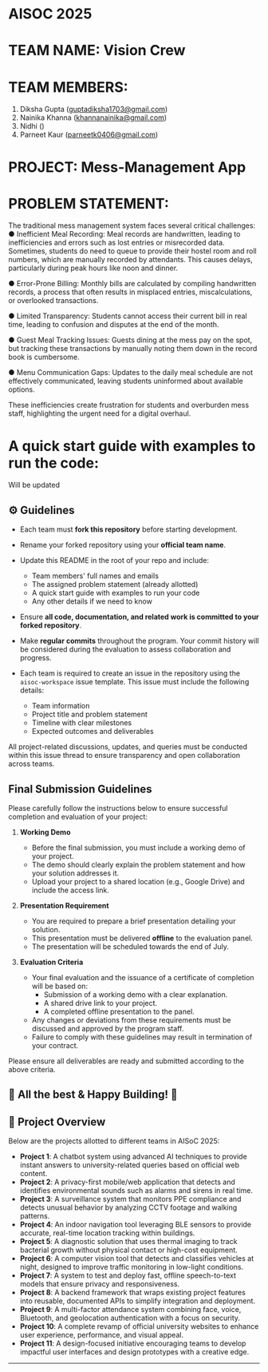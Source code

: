 # AISOC 2025

# TEAM NAME: Vision Crew

# TEAM MEMBERS:
1. Diksha Gupta (guptadiksha1703@gmail.com)
2. Nainika Khanna (khannanainika@gmail.com)
3. Nidhi ()
4. Parneet Kaur (parneetk0406@gmail.com)

# PROJECT: Mess-Management App

# PROBLEM STATEMENT: 
The traditional mess management system faces several critical challenges: 
● Inefficient Meal Recording: Meal records are handwritten, leading to inefficiencies and errors such as lost entries or misrecorded data. Sometimes, students do need to queue to provide their hostel room and roll numbers, which are manually recorded by attendants. This causes delays, particularly during peak hours like noon and dinner. 

● Error-Prone Billing: Monthly bills are calculated by compiling handwritten records, a process that often results in misplaced entries, miscalculations, or overlooked transactions. 

● Limited Transparency: Students cannot access their current bill in real time, leading to confusion and disputes at the end of the month. 

● Guest Meal Tracking Issues: Guests dining at the mess pay on the spot, but tracking these transactions by manually noting them down in the record book is cumbersome.
 
● Menu Communication Gaps: Updates to the daily meal schedule are not effectively communicated, leaving students uninformed about available options. 

These inefficiencies create frustration for students and overburden mess staff, highlighting the urgent need for a digital overhaul.

# A quick start guide with examples to run the code:
Will be updated


## ⚙️ Guidelines

- Each team must **fork this repository** before starting development.
- Rename your forked repository using your **official team name**.
- Update this README in the root of your repo and include: 
  - Team members' full names and emails  
  - The assigned problem statement (already allotted)
  - A quick start guide with examples to run your code
  - Any other details if we need to know
  
- Ensure **all code, documentation, and related work is committed to your forked repository**. 
- Make **regular commits** throughout the program. Your commit history will be considered during the evaluation to assess collaboration and progress.
- Each team is required to create an issue in the repository using the `aisoc-workspace` issue template. This issue must include the following details:

  - Team information  
  - Project title and problem statement  
  - Timeline with clear milestones  
  - Expected outcomes and deliverables  

All project-related discussions, updates, and queries must be conducted within this issue thread to ensure transparency and open collaboration across teams.

## Final Submission Guidelines

Please carefully follow the instructions below to ensure successful completion and evaluation of your project:

1. **Working Demo**  
   - Before the final submission, you must include a working demo of your project.  
   - The demo should clearly explain the problem statement and how your solution addresses it.  
   - Upload your project to a shared location (e.g., Google Drive) and include the access link.

2. **Presentation Requirement**  
   - You are required to prepare a brief presentation detailing your solution.  
   - This presentation must be delivered **offline** to the evaluation panel.  
   - The presentation will be scheduled towards the end of July.

3. **Evaluation Criteria**  
   - Your final evaluation and the issuance of a certificate of completion will be based on:
     - Submission of a working demo with a clear explanation.
     - A shared drive link to your project.
     - A completed offline presentation to the panel.
   - Any changes or deviations from these requirements must be discussed and approved by the program staff.  
   - Failure to comply with these guidelines may result in termination of your contract.

Please ensure all deliverables are ready and submitted according to the above criteria.



## 🚀 All the best & Happy Building! 🚀


## 📌 Project Overview

Below are the projects allotted to different teams in AISoC 2025:

- **Project 1**: A chatbot system using advanced AI techniques to provide instant answers to university-related queries based on official web content.
- **Project 2**: A privacy-first mobile/web application that detects and identifies environmental sounds such as alarms and sirens in real time.
- **Project 3**: A surveillance system that monitors PPE compliance and detects unusual behavior by analyzing CCTV footage and walking patterns.
- **Project 4**: An indoor navigation tool leveraging BLE sensors to provide accurate, real-time location tracking within buildings.
- **Project 5**: A diagnostic solution that uses thermal imaging to track bacterial growth without physical contact or high-cost equipment.
- **Project 6**: A computer vision tool that detects and classifies vehicles at night, designed to improve traffic monitoring in low-light conditions.
- **Project 7**: A system to test and deploy fast, offline speech-to-text models that ensure privacy and responsiveness.
- **Project 8**: A backend framework that wraps existing project features into reusable, documented APIs to simplify integration and deployment.
- **Project 9**: A multi-factor attendance system combining face, voice, Bluetooth, and geolocation authentication with a focus on security.
- **Project 10**: A complete revamp of official university websites to enhance user experience, performance, and visual appeal.
- **Project 11**: A design-focused initiative encouraging teams to develop impactful user interfaces and design prototypes with a creative edge.

---


